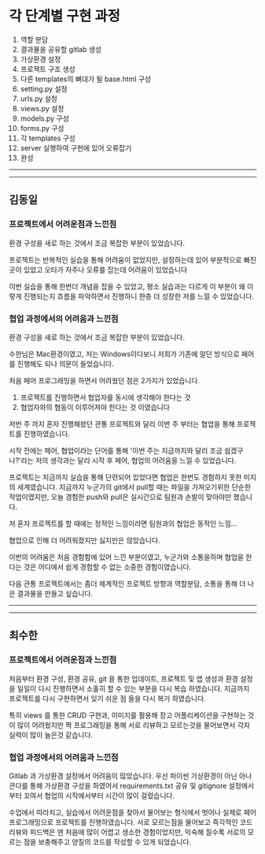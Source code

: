 # 각 단계별 구현 과정

1. 역할 분담
2. 결과물을 공유할 gitlab 생성
3. 가상환경 설정
4. 프로젝트 구조 생성
5. 다른 templates의 뼈대가 될 base.html 구성
6. setting.py 설정
7. urls.py 설정
8. views.py 설정
9. models.py 구성
10. forms.py 구성
11. 각 templates 구성
12. server 실행하여 구현에 있어 오류잡기
13. 완성

---

---

## 김동일

### 프로젝트에서 어려운점과 느낀점

환경 구성을 새로 하는 것에서 조금 복잡한 부분이 있었습니다.

프로젝트는 반복적인 실습을 통해 어려움이 없었지만, 설정하는데 있어 부분적으로 빠진 곳이 있었고 오타가 자주나 오류를 잡는데 어려움이 있었습니다

이번 실습을 통해 한번더 개념을 잡을 수 있었고, 평소 실습과는 다르게 이 부분이 왜 이렇게 진행되는지 흐름을 파악하면서 진행하니 한층 더 성장한 저를 느낄 수 있었습니다.



### 협업 과정에서의 어려움과 느낀점 

환경 구성을 새로 하는 것에서 조금 복잡한 부분이 있었습니다.

수한님은 Mac환경이였고, 저는 Windows이다보니 저희가 기존에 알던 방식으로 페어를 진행해도 되나 의문이 들었습니다. 

처음 페어 프로그래밍을 하면서 어려웠던 점은 2가지가 있었습니다.

1. 프로젝트를 진행하면서 협업자를 동시에 생각해야 한다는 것
2. 협업자와의 협동이 이루어져야 한다는 것 이였습니다

저번 주 까지 혼자 진행해왔던 관통 프로젝트와 달리 이번 주 부터는 협업을 통해 프로젝트를 진행하였습니다.

시작 전에는 페어, 협업이라는 단어를 통해 '이번 주는 지금까지와 달리 조금 쉽겠구나?'라는 저의 생각과는 달리 시작 후 페어, 협업의 어려움을 느낄 수 있었습니다. 

프로젝트는 지금까지 실습을 통해 단련되어 있었다면 협업은 한번도 경험하지 못한 미지의 세계였습니다. 지금까지 누군가의 git에서 pull할 때는 파일을 가져오기위한 단순한 작업이였지만, 오늘 경험한 push와 pull은 실시간으로 팀원과 손발이 맞아야만 했습니다.

저 혼자 프로젝트를 할 때에는 정적인 느낌이라면 팀원과의 협업은 동적인 느낌...

협업으로 인해 더 어려워졌지만 싫지만은 않았습니다. 

이번의 어려움은 처음 경험함에 있어 느낀 부분이였고, 누군가와 소통을하며 협업을 한다는 것은 어디에서 쉽게 경험할 수 없는 소중한 경험이였습니다.

다음 관통 프로젝트에서는 좀더 체계적인 프로젝트 방향과 역할분담, 소통을 통해 더 나은 결과물을 만들고 싶습니다.

---

---

## 최수한

### 프로젝트에서 어려운점과 느낀점

처음부터 환경 구성, 환경 공유, git 을 통한 업데이트, 프로젝트 및 앱 생성과 환경 설정을 일일이 다시 진행하면서 소홀히 할 수 있는 부분을 다시 복습 하였습니다. 지금까지 프로젝트를 다시 구현하면서 잊기 쉬운 점 들을 다시 복기 하였습니다.

특히 views 를 통한 CRUD 구현과, 이미지를 활용해 장고 어플리케이션을 구현하는 것이 많이 어려웠지만 짝 프로그래밍을 통해 서로 리뷰하고 모르는것을 물어보면서 각자 실력이 많이 늘은것 같습니다. 



### 협업 과정에서의 어려움과 느낀점 

Gitlab 과 가상환경 설정에서 어려움이 많았습니다. 우선 파이썬 가상환경이 아닌 아나콘다를 통해 가상환경 구성을 하였어서 requirements.txt 공유 및 gitignore 설정에서부터 꼬여서 협업의 시작에서부터 시간이 많이 걸렸습니다.

수업에서 따라치고, 실습에서 어려운점을 찾아서 물어보는 형식에서 벗어나 실제로 페어 프로그래밍으로 프로젝트를 진행하였습니다. 서로 모르는점을 물어보고 즉각적인 코드 리뷰와 피드백은 맨 처음에 많이 어렵고 생소한 경험이었지만, 익숙해 질수록 서로의 모르는 점을 보충해주고 양질의 코드를 작성할 수 있게 되었습니다. 

